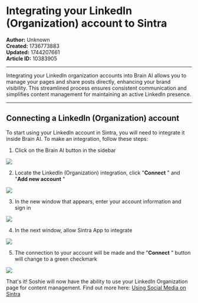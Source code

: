 # Integrating your LinkedIn (Organization) account to Sintra

**Author:** Unknown  
**Created:** 1736773883  
**Updated:** 1744207661  
**Article ID:** 10383905  

---

Integrating your LinkedIn organization accounts into Brain AI allows you to manage your pages and share posts directly, enhancing your brand visibility. This streamlined process ensures consistent communication and simplifies content management for maintaining an active LinkedIn presence.

* * *

## Connecting a LinkedIn (Organization) account

To start using your LinkedIn account in Sintra, you will need to integrate it inside Brain AI. To make an integration, follow these steps:

  1. Click on the Brain AI button in the sidebar

![](https://downloads.intercomcdn.com/i/o/s36tbegb/1380676199/893e5f91b8de4235f295a54f6ed2/AD_4nXf5cOoKB1QcmxzBIpwXvljnXza60HkDspcjPdpnZox88-fm9NySs2Nh-A6ZgnkqwuQ0w_A7No-UiRSRJ7Sndy0aT7IGSJ9xLE2qMVP8VmG3czQ9CkYNVwwm2Lcu5gv5slP53qbTYw?expires=1754573400&signature=90b6a0bc1a6f5ddbf483bad2c6ea4cc27550680dcf8f6c899453e546d2e709a5&req=dSMvFs95m4BWUPMW1HO4zVChejDjigErK3L6BFyVvF%2FG3T68aA344ZueCVWh%0ANYXl%0A)

  2. Locate the LinkedIn (Organization) integration, click "**Connect** " and "**Add new account** "

![](https://downloads.intercomcdn.com/i/o/s36tbegb/1380676353/0c8c8ef258c162f72a00c794bab8/image.png?expires=1754573400&signature=9a24e3d7c8ce8b18fc2ac77c1e625e13948afce099df9bec18d0b0645a543a1a&req=dSMvFs95m4JaWvMW1HO4zTAOwlpMgKW590dIsUKBio5Ou%2BLMjzfvT1LRx8tY%0AvgE9%0A)

  3. In the new window that appears, enter your account information and sign in

![](https://downloads.intercomcdn.com/i/o/s36tbegb/1380676738/8684792fde2a0040099a2fec8d10/image.png?expires=1754573400&signature=dad7e0bb262acb4f7db930df93c7448982abca43d3702ea84d1d8c3df0a5a311&req=dSMvFs95m4ZcUfMW1HO4zd0CTP664eDchPAkIQ9guto%2FQfPW77JJqZYZG2GG%0AlS3P%0A)

  4. In the next window, allow Sintra App to integrate

![](https://downloads.intercomcdn.com/i/o/s36tbegb/1380676928/bfaefce286a025f1a0dd3448207d/image.png?expires=1754573400&signature=3017ed1f8a3481372c2c33108f50cf41bd95eb41c23bfe0d6d6814e1b1c4476f&req=dSMvFs95m4hdUfMW1HO4zRVferzYJwaDODt2J0W7H%2FbWNjZKC6jxQFby7g0A%0A065K%0A)

  5. The connection to your account will be made and the "**Connect** " button will change to a green checkmark

![](https://downloads.intercomcdn.com/i/o/s36tbegb/1380676983/9dcaf24929b6c5789e30d1496b9e/AD_4nXdQRUoy6T7JZSp20Bjb6q8-cQOSxpOlTDnTkdTXylfzyBqVN64Z7IdJ-Nk3NwLUfmSM2Tda1l_7t6syLa6trteNpqp0giIrLT3rDv3kVP8BH19doXPubQdczO8gkCuBGXWdtChv3w?expires=1754573400&signature=357ef61fbea0e5441bfce4686c8a5b4a5d4e40e2a635406185996abfffdfcbfd&req=dSMvFs95m4hXWvMW1HO4zSDyOXhDlh91ZM7dyo5dcdhYARpJXDcAW%2BlAX2%2Fa%0AFJIE%0A)




That's it! Soshie will now have the ability to use your LinkedIn Organization page for content management. Find out more here: [Using Social Media on Sintra](https://help.sintra.ai/en/articles/11053937-how-to-manage-posts-on-social-media-using-sintra-ai)
